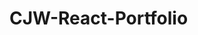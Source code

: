 # CJW-React-Portfolio



<!-- img width + height set, using screenshot from my computer
classes to all of the things -->